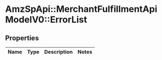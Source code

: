 # AmzSpApi::MerchantFulfillmentApiModelV0::ErrorList

## Properties
Name | Type | Description | Notes
------------ | ------------- | ------------- | -------------

